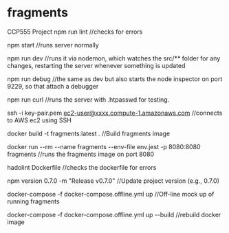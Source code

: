 # fragments

CCP555 Project
npm run lint //checks for errors

npm start //runs server normally

npm run dev //runs it via nodemon, which watches the src/\*\* folder for any changes, restarting the server whenever something is updated

npm run debug //the same as dev but also starts the node inspector on port 9229, so that attach a debugger

npm run curl //runs the server with .htpasswd for testing.

ssh -i key-pair.pem ec2-user@xxxx.compute-1.amazonaws.com //connects to AWS ec2 using SSH

docker build -t fragments:latest . //Build fragments image

docker run --rm --name fragments --env-file env.jest -p 8080:8080 fragments //runs the fragments image on port 8080

hadolint Dockerfile //checks the dockerfile for errors

npm version 0.7.0 -m "Release v0.7.0" //Update project version (e.g., 0.7.0)

docker-compose -f docker-compose.offline.yml up //Off-line mock up of running fragments

docker-compose -f docker-compose.offline.yml up --build //rebuild docker image
